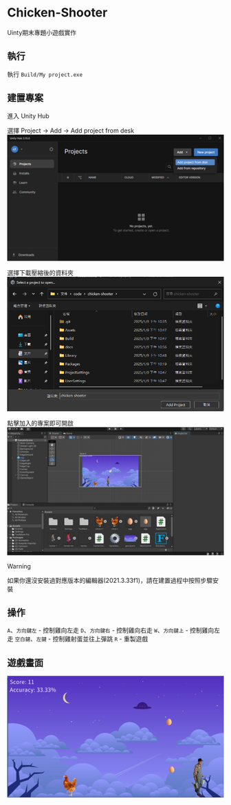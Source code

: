 # Chicken-Shooter
Uinty期末專題小遊戲實作

## 執行
執行 `Build/My project.exe`

## 建置專案
進入 Unity Hub

選擇 Project -> Add -> Add project from desk
![alt text](docs/image-1.png)

選擇下載壓縮後的資料夾
![alt text](docs/image-2.png)

點擊加入的專案即可開啟
![alt text](docs/image-3.png)


> [!WARNING]  
> 如果你還沒安裝過對應版本的編輯器(2021.3.33f1)，請在建置過程中按照步驟安裝

## 操作
`A`、`方向鍵左` - 控制雞向左走
`D`、`方向鍵右` - 控制雞向右走
`W`、`方向鍵上` - 控制雞向左走
`空白鍵`、`左鍵` - 控制雞射蛋並往上彈跳
`R` - 重製遊戲

## 遊戲畫面
![alt text](docs/image.png)